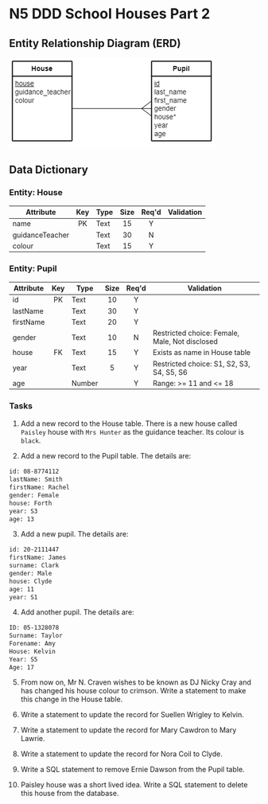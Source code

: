 # N5 DDD School Houses Part 2


## Entity Relationship Diagram (ERD)

![ERD](assets/erd.png "ERD-HousePupil")


## Data Dictionary

### Entity: House

| Attribute       | Key   | Type | Size  | Req'd | Validation |
| ---------       | :---: | ---- | :---: | :---: | ---------- |
| name            | PK    | Text | 15    | Y     |            |
| guidanceTeacher |       | Text | 30    | N     |            |
| colour          |       | Text | 15    | Y     |            |


### Entity: Pupil

| Attribute | Key   | Type   | Size  | Req'd | Validation |
| --------- | :---: | ----   | :---: | :---: | ---------- |
| id        | PK    | Text   | 10    | Y     |            |
| lastName  |       | Text   | 30    | Y     |            |
| firstName |       | Text   | 20    | Y     |            |
| gender    |       | Text   | 10    | N     | Restricted choice: Female, Male, Not disclosed |
| house     | FK    | Text   | 15    | Y     | Exists as name in House table |
| year      |       | Text   | 5     | Y     | Restricted choice: S1, S2, S3, S4, S5, S6 |
| age       |       | Number |       | Y     | Range: >= 11 and <= 18 |


### Tasks

1. Add a new record to the House table. There is a new house called `Paisley` house with `Mrs Hunter` as the guidance teacher. Its colour is `black`.

2. Add a new record to the Pupil table.  The details are:

```
id: 08-8774112
lastName: Smith
firstName: Rachel
gender: Female
house: Forth
year: S3
age: 13
```

3. Add a new pupil.  The details are:

```
id: 20-2111447
firstName: James
surname: Clark
gender: Male
house: Clyde
age: 11
year: S1
```

4. Add another pupil.  The details are:

```
ID: 05-1328078
Surname: Taylor
Forename: Amy
House: Kelvin
Year: S5
Age: 17
```

5. From now on, Mr N. Craven wishes to be known as DJ Nicky Cray and has changed his house colour to crimson.  Write a statement to make this change in the House table.

6. Write a statement to update the record for Suellen Wrigley to Kelvin.

7. Write a statement to update the record for Mary Cawdron to Mary Lawrie.

8. Write a statement to update the record for Nora Coil to Clyde.

9. Write a SQL statement to remove Ernie Dawson from the Pupil table.

10. Paisley house was a short lived idea. Write a SQL statement to delete this house from the database.
